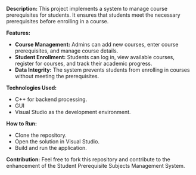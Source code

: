 **Description:**
This project implements a system to manage course prerequisites for students. It ensures that students meet the necessary prerequisites before enrolling in a course.

**Features:**
- **Course Management:** Admins can add new courses, enter course prerequisites, and manage course details.
- **Student Enrollment:** Students can log in, view available courses, register for courses, and track their academic progress.
- **Data Integrity:** The system prevents students from enrolling in courses without meeting the prerequisites.

**Technologies Used:**
- C++ for backend processing.
- GUI
- Visual Studio as the development environment.

**How to Run:**
- Clone the repository.
- Open the solution in Visual Studio.
- Build and run the application.

**Contribution:**
Feel free to fork this repository and contribute to the enhancement of the Student Prerequisite Subjects Management System.
